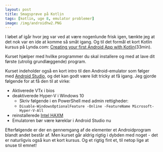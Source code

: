 ```yaml
---
layout: post
title: Smagsprøve på Kotlin
tags: [kotlin, uge 8, emulator problemer]
image: /img/androidhw2.PNG
---
```


I løbet af igår hvor jeg var ved at være nogenlunde frisk igen, tænkte jeg at det nok var en ide at komme så småt igang. 
Og til det formål et kort Kotlin kursus på Lynda.com: [Creating your first Android App with Kotlin](https://www.lynda.com/Kotlin-tutorials/Creating-Your-First-Android-App-Kotlin/645031-2.html)(33min). 

Kurset hjælper med hvilke programmer du skal installere og med at lave dit første (utrolig grundlæggende) program.

Kurset indeholder også en kort intro til den Android-emulator som følger med [Android Studio](https://developer.android.com/studio), og det kan godt være lidt tricky at få igang. Jeg gjorde følgende for at få den til at virke:
- Aktiverede VTx i bios
- deaktiverede Hyper-V i Windows 10
  - Skriv følgende i en PowerShell med admin rettigheder:
  - `Disable-WindowsOptionalFeature -Online -FeatureName Microsoft-Hyper-V-All`
- reinstallerede [Intel HAXM](https://github.com/intel/haxm/releases/tag/v7.4.1)
- Emulatoren bør være køreklar i Android Studio nu

Efterfølgende er der en gennemgang af de elementer et Androidprogram blandt andet består af. Men kurset går aldrig rigtig i dybden med noget - det er naturligvis også kun et kort kursus. Og et rigtig fint et, til netop lige at snuse til emnet!
